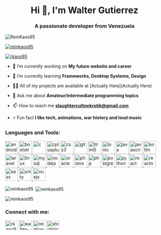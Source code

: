<h1 align="center">Hi 👋, I'm Walter Gutierrez</h1>
<h3 align="center">A passionate developer from Venezuela</h3>
<p align="left"> <img src="https://komarev.com/ghpvc/?username=ReinKaos95" alt="ReinKaos95" /> </p>

<p align="left"> <a href="https://github.com/ryo-ma/github-profile-trophy"><img src="https://github-profile-trophy.vercel.app/?username=reinkaos95" alt="reinkaos95" /></a> </p>

<p align="left"> <a href="https://twitter.com/rkaos95" target="blank"><img src="https://img.shields.io/twitter/follow/rkaos95?logo=twitter&style=for-the-badge" alt="rkaos95" /></a> </p>

- 🔭 I’m currently working on **My future website and career**

- 🌱 I’m currently learning **Frameworks, Desktop Systems, Design**

- 👨‍💻 All of my projects are available at [Actually Here](Actually Here)

- 💬 Ask me about **Amateur/intermediate programming topics**

- 📫 How to reach me **slaughtercultnekrotik@gmail.com**

- ⚡ Fun fact **I like tech, animations, war history and loud music**



<h3 align="left">Languages and Tools:</h3>
<p align="left"> <a href="https://developer.android.com" target="_blank"> <img src="https://devicons.github.io/devicon/devicon.git/icons/android/android-original-wordmark.svg" alt="android" width="40" height="40"/> </a> <a href="https://getbootstrap.com" target="_blank"> <img src="https://devicons.github.io/devicon/devicon.git/icons/bootstrap/bootstrap-plain.svg" alt="bootstrap" width="40" height="40"/> </a> <a href="https://www.cprogramming.com/" target="_blank"> <img src="https://devicons.github.io/devicon/devicon.git/icons/c/c-original.svg" alt="c" width="40" height="40"/> </a> <a href="https://www.w3schools.com/cpp/" target="_blank"> <img src="https://devicons.github.io/devicon/devicon.git/icons/cplusplus/cplusplus-original.svg" alt="cplusplus" width="40" height="40"/> </a> <a href="https://www.w3schools.com/css/" target="_blank"> <img src="https://devicons.github.io/devicon/devicon.git/icons/css3/css3-original-wordmark.svg" alt="css3" width="40" height="40"/> </a> <a href="https://git-scm.com/" target="_blank"> <img src="https://www.vectorlogo.zone/logos/git-scm/git-scm-icon.svg" alt="git" width="40" height="40"/> </a> <a href="https://www.w3.org/html/" target="_blank"> <img src="https://devicons.github.io/devicon/devicon.git/icons/html5/html5-original-wordmark.svg" alt="html5" width="40" height="40"/> </a> <a href="https://ionicframework.com" target="_blank"> <img src="https://upload.wikimedia.org/wikipedia/commons/d/d1/Ionic_Logo.svg" alt="ionic" width="40" height="40"/> </a> <a href="https://www.java.com" target="_blank"> <img src="https://devicons.github.io/devicon/devicon.git/icons/java/java-original-wordmark.svg" alt="java" width="40" height="40"/> </a> <a href="https://developer.mozilla.org/en-US/docs/Web/JavaScript" target="_blank"> <img src="https://devicons.github.io/devicon/devicon.git/icons/javascript/javascript-original.svg" alt="javascript" width="40" height="40"/> </a> <a href="https://kotlinlang.org" target="_blank"> <img src="https://www.vectorlogo.zone/logos/kotlinlang/kotlinlang-icon.svg" alt="kotlin" width="40" height="40"/> </a> <a href="https://laravel.com/" target="_blank"> <img src="https://devicons.github.io/devicon/devicon.git/icons/laravel/laravel-plain-wordmark.svg" alt="laravel" width="40" height="40"/> </a> <a href="https://www.linux.org/" target="_blank"> <img src="https://devicons.github.io/devicon/devicon.git/icons/linux/linux-original.svg" alt="linux" width="40" height="40"/> </a> <a href="https://www.mysql.com/" target="_blank"> <img src="https://devicons.github.io/devicon/devicon.git/icons/mysql/mysql-original-wordmark.svg" alt="mysql" width="40" height="40"/> </a> <a href="https://nodejs.org" target="_blank"> <img src="https://devicons.github.io/devicon/devicon.git/icons/nodejs/nodejs-original-wordmark.svg" alt="nodejs" width="40" height="40"/> </a> <a href="https://www.oracle.com/" target="_blank"> <img src="https://devicons.github.io/devicon/devicon.git/icons/oracle/oracle-original.svg" alt="oracle" width="40" height="40"/> </a> <a href="https://www.photoshop.com/en" target="_blank"> <img src="https://devicons.github.io/devicon/devicon.git/icons/photoshop/photoshop-plain.svg" alt="photoshop" width="40" height="40"/> </a> <a href="https://www.php.net" target="_blank"> <img src="https://devicons.github.io/devicon/devicon.git/icons/php/php-original.svg" alt="php" width="40" height="40"/> </a> <a href="https://www.postgresql.org" target="_blank"> <img src="https://devicons.github.io/devicon/devicon.git/icons/postgresql/postgresql-original-wordmark.svg" alt="postgresql" width="40" height="40"/> </a> <a href="https://www.python.org" target="_blank"> <img src="https://devicons.github.io/devicon/devicon.git/icons/python/python-original.svg" alt="python" width="40" height="40"/> </a> <a href="https://reactjs.org/" target="_blank"> <img src="https://devicons.github.io/devicon/devicon.git/icons/react/react-original-wordmark.svg" alt="react" width="40" height="40"/> </a> <a href="https://reactnative.dev/" target="_blank"> <img src="https://reactnative.dev/img/header_logo.svg" alt="reactnative" width="40" height="40"/> </a> <a href="https://sass-lang.com" target="_blank"> <img src="https://devicons.github.io/devicon/devicon.git/icons/sass/sass-original.svg" alt="sass" width="40" height="40"/> </a> <a href="https://unity.com/" target="_blank"> <img src="https://www.vectorlogo.zone/logos/unity3d/unity3d-icon.svg" alt="unity" width="40" height="40"/> </a> <a href="https://vuejs.org/" target="_blank"> <img src="https://devicons.github.io/devicon/devicon.git/icons/vuejs/vuejs-original-wordmark.svg" alt="vuejs" width="40" height="40"/> </a> </p>

<p><img align="left" src="https://github-readme-stats.vercel.app/api/top-langs?username=reinkaos95&show_icons=true&locale=en&layout=compact" alt="reinkaos95" /></p>

<p>&nbsp;<img align="center" src="https://github-readme-stats.vercel.app/api?username=reinkaos95&show_icons=true&locale=en" alt="reinkaos95" /></p>

<p><img align="center" src="https://github-readme-streak-stats.herokuapp.com/?user=reinkaos95&" alt="reinkaos95" /></p>

<h3 align="left">Connect with me:</h3>
<p align="left">
<a href="https://twitter.com/rkaos95" target="blank"><img align="center" src="https://cdn.jsdelivr.net/npm/simple-icons@3.0.1/icons/twitter.svg" alt="rkaos95" height="30" width="40" /></a>
<a href="https://linkedin.com/in/walter-g-uni-6a33091a4" target="blank"><img align="center" src="https://cdn.jsdelivr.net/npm/simple-icons@3.0.1/icons/linkedin.svg" alt="walter-g-uni-6a33091a4" height="30" width="40" /></a>
<a href="https://fb.com/reinkaos95" target="blank"><img align="center" src="https://cdn.jsdelivr.net/npm/simple-icons@3.0.1/icons/facebook.svg" alt="reinkaos95" height="30" width="40" /></a>
<a href="https://instagram.com/shichiriron" target="blank"><img align="center" src="https://cdn.jsdelivr.net/npm/simple-icons@3.0.1/icons/instagram.svg" alt="shichiriron" height="30" width="40" /></a>
</p>

